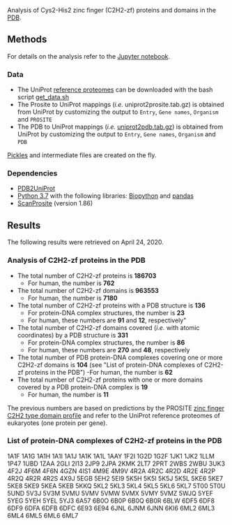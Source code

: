 Analysis of Cys2-His2 zinc finger (C2H2-zf) proteins and domains in the [PDB](https://www.rcsb.org/).

## Methods
For details on the analysis refer to the [Jupyter notebook](https://github.com/oriolfornes/C2H2-zf/blob/master/C2H2-zf.ipynb).

### Data
- The UniProt [reference proteomes](ftp://ftp.uniprot.org/pub/databases/uniprot/current_release/knowledgebase/reference_proteomes/Reference_Proteomes_2020_01.tar.gz) can be downloaded with the bash script [get_data.sh](./data/get_data.sh)
- The Prosite to UniProt mappings (*i.e.* uniprot2prosite.tab.gz) is obtained from UniProt by customizing the output to `Entry`, `Gene names`, `Organism` and `PROSITE`
- The PDB to UniProt mappings (*i.e.* [uniprot2pdb.tab.gz](https://github.com/oriolfornes/C2H2-zf/blob/master/data/uniprot2pdb.tab.gz)) is obtained from UniProt by customizing the output to `Entry`, `Gene names`, `Organism` and `PDB`

[Pickles](https://github.com/oriolfornes/C2H2-zf/tree/master/pkl) and intermediate files are created on the fly.

### Dependencies
- [PDB2UniProt](https://github.com/mgalardini/pdb2uniprot)
- [Python 3.7](https://www.python.org/download/releases/3.7/) with the following libraries: [Biopython](http://biopython.org) and [pandas](https://pandas.pydata.org/)
- [ScanProsite](ftp://ftp.expasy.org/databases/prosite/ps_scan/) (version 1.86)

## Results
The following results were retrieved on April 24, 2020.

### Analysis of C2H2-zf proteins in the PDB
- The total number of C2H2-zf proteins is **186703**
  - For human, the number is **762**
- The total number of C2H2-zf domains is **963553**
  - For human, the number is **7180**
- The total number of C2H2-zf proteins with a PDB structure is **136**
  - For protein-DNA complex structures, the number is **23**
  - For human, these numbers are **91** and **12**, respectively"
- The total number of C2H2-zf domains covered (*i.e.* with atomic coordinates) by a PDB structure is **331**
  - For protein-DNA complex structures, the number is **86**
  - For human, these numbers are **270** and **48**, respectively
- The total number of PDB protein-DNA complexes covering one or more C2H2-zf domains is **104** (see "List of protein-DNA complexes of C2H2-zf proteins in the PDB")
  -For human, the number is **62**
- The total number of C2H2-zf proteins with one or more domains covered by a PDB protein-DNA complex is **19**
  - For human, the number is **11**
 
The previous numbers are based on predictions by the PROSITE [zinc finger C2H2 type domain profile](https://prosite.expasy.org/PS50157) and refer to the UniProt reference proteomes of eukaryotes (one protein per gene).

### List of protein-DNA complexes of C2H2-zf proteins in the PDB
1A1F
1A1G
1A1H
1A1I
1A1J
1A1K
1A1L
1AAY
1F2I
1G2D
1G2F
1JK1
1JK2
1LLM
1P47
1UBD
1ZAA
2GLI
2I13
2JP9
2JPA
2KMK
2LT7
2PRT
2WBS
2WBU
3UK3
4F2J
4F6M
4F6N
4GZN
4IS1
4M9E
4M9V
4R2A
4R2C
4R2D
4R2E
4R2P
4R2Q
4R2R
4R2S
4X9J
5EGB
5EH2
5EI9
5K5H
5K5I
5K5J
5K5L
5KE6
5KE7
5KE8
5KE9
5KEA
5KEB
5KKQ
5KL2
5KL3
5KL4
5KL5
5KL6
5KL7
5T00
5T0U
5UND
5V3J
5V3M
5VMU
5VMV
5VMW
5VMX
5VMY
5VMZ
5WJQ
5YEF
5YEG
5YEH
5YEL
5YJ3
6A57
6B0O
6B0P
6B0Q
6B0R
6BLW
6DF5
6DF8
6DF9
6DFA
6DFB
6DFC
6E93
6E94
6JNL
6JNM
6JNN
6KI6
6ML2
6ML3
6ML4
6ML5
6ML6
6ML7
